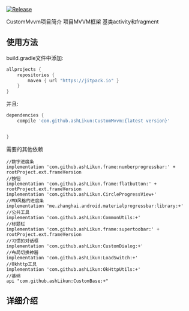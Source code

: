 [![Release](https://jitpack.io/v/ashLikun/CustomMvvm.svg)](https://jitpack.io/#ashLikun/CustomMvvm)

CustomMvvm项目简介
    项目MVVM框架
    基类activity和fragment
## 使用方法

build.gradle文件中添加:
```gradle
allprojects {
    repositories {
        maven { url "https://jitpack.io" }
    }
}
```
并且:

```gradle
dependencies {
    compile 'com.github.ashLikun:CustomMvvm:{latest version}'


}
```
需要的其他依赖

    //数字进度条
    implementation 'com.github.ashLikun.frame:numberprogressbar:' + rootProject.ext.frameVersion
    //按钮
    implementation 'com.github.ashLikun.frame:flatbutton:' + rootProject.ext.frameVersion
    implementation 'com.github.ashLikun.CircleProgressView+'
    //MD风格的进度条
    implementation 'me.zhanghai.android.materialprogressbar:library:+'
    //公共工具
    implementation 'com.github.ashLikun:CommonUtils:+'
    //标题栏
    implementation 'com.github.ashLikun.frame:supertoobar:' + rootProject.ext.frameVersion
    //习惯的对话框
    implementation 'com.github.ashLikun:CustomDialog:+'
    //布局切换神器
    implementation 'com.github.ashLikun:LoadSwitch:+'
    //Okhttp工具
    implementation 'com.github.ashLikun:OkHttpUtils:+'
    //基础
    api "com.github.ashLikun:CustomBase:+"

## 详细介绍
